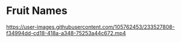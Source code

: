 # Fruit Names
https://user-images.githubusercontent.com/105762453/233527808-f34994dd-cd18-418a-a348-75253a44c672.mp4

